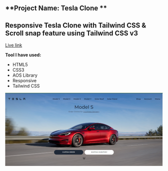  ## **Project Name: Tesla Clone **

  ## **Responsive Tesla Clone with Tailwind CSS & Scroll snap feature using Tailwind CSS v3**
 

[Live link](https://tesla-clone-old-version-by-songram.vercel.app/)

**Tool I have used:** 

 - HTML5
 - CSS3
 - AOS Library 
 - Responsive  
 - Tailwind CSS 
 
![enter image description here](https://github.com/mhsongram/Tesla-Clone-Old-version-/blob/main/Cover%20Photo/Cover%20Photo.png?raw=true)
